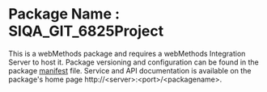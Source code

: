 # Package Name : SIQA_GIT_6825Project
This is a webMethods package and requires a webMethods Integration Server to host it. Package versioning and configuration can be found in the package [manifest](./SIQA_GIT_6825Project/manifest.v3) file. Service and API documentation is available on the package's home page http://&lt;server&gt;:&lt;port&gt;/&lt;packagename>.